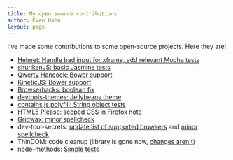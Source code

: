 ```yaml
---
title: My open source contributions
author: Evan Hahn
layout: page
---
```

I've made some contributions to some open-source projects. Here they are!

*   [Helmet: Handle bad input for xframe, add relevant Mocha tests][1]
*   [shurikenJS: basic Jasmine tests][2]
*   [Qwerty Hancock: Bower support][3]
*   [KineticJS: Bower support][4]
*   [Browserhacks: boolean fix][5]
*   [devtools-themes: Jellybeans theme][6]
*   [contains.js polyfill: String object tests][7]
*   [HTML5 Please: scoped CSS in Firefox note][8]
*   [Gridwax: minor spellcheck][9]
*   dev-tool-secrets: [update list of supported browsers][10] and [minor spellcheck][11]
*   ThinDOM: code cleanup (library is gone now, [changes aren't][12])
*   node-methods: [Simple tests][13]

 [1]: https://github.com/evilpacket/helmet/pull/14
 [2]: https://github.com/shurikenjs/shurikenjs/pull/1
 [3]: https://github.com/stuartmemo/qwerty-hancock/pull/5
 [4]: https://github.com/ericdrowell/KineticJS/pull/592
 [5]: https://github.com/4ae9b8/browserhacks/commit/8d60d6b67ac06f138b3e3d6d05121525623c9103
 [6]: https://github.com/bentruyman/devtools-themes/pull/9
 [7]: https://github.com/robertkowalski/contains.js/commit/d4ad74f98df9f54f5fb53907844a77a955bde816
 [8]: https://github.com/h5bp/html5please/commit/7e9d7bf23ac4e1ecee32d364f69883cfad741058
 [9]: https://github.com/itsthatguy/gridwax/pull/2
 [10]: https://github.com/andismith/dev-tool-secrets/pull/9
 [11]: https://github.com/andismith/dev-tool-secrets/pull/8
 [12]: https://github.com/EvanHahn/ThinDOM/compare/cleanup
 [13]: https://github.com/visionmedia/node-methods/pull/6